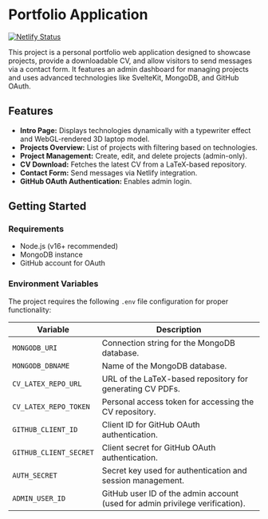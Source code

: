# Portfolio Application

[![Netlify Status](https://api.netlify.com/api/v1/badges/e2e3dbc8-822e-4756-9634-9ae0db3e4105/deploy-status)](https://app.netlify.com/sites/ags-portfolio/deploys)

This project is a personal portfolio web application designed to showcase projects, provide a downloadable CV, and allow visitors to send messages via a contact form. It features an admin dashboard for managing projects and uses advanced technologies like SvelteKit, MongoDB, and GitHub OAuth.

## **Features**

- **Intro Page:** Displays technologies dynamically with a typewriter effect and WebGL-rendered 3D laptop model.
- **Projects Overview:** List of projects with filtering based on technologies.
- **Project Management:** Create, edit, and delete projects (admin-only).
- **CV Download:** Fetches the latest CV from a LaTeX-based repository.
- **Contact Form:** Send messages via Netlify integration.
- **GitHub OAuth Authentication:** Enables admin login.

## **Getting Started**

### **Requirements**

- Node.js (v16+ recommended)
- MongoDB instance
- GitHub account for OAuth

### **Environment Variables**

The project requires the following `.env` file configuration for proper functionality:

| Variable                 | Description                                                                  |
| ------------------------ | ---------------------------------------------------------------------------- |
| `MONGODB_URI`          | Connection string for the MongoDB database.                                  |
| `MONGODB_DBNAME`       | Name of the MongoDB database.                                                |
| `CV_LATEX_REPO_URL`    | URL of the LaTeX-based repository for generating CV PDFs.                    |
| `CV_LATEX_REPO_TOKEN`  | Personal access token for accessing the CV repository.                       |
| `GITHUB_CLIENT_ID`     | Client ID for GitHub OAuth authentication.                                   |
| `GITHUB_CLIENT_SECRET` | Client secret for GitHub OAuth authentication.                               |
| `AUTH_SECRET`          | Secret key used for authentication and session management.                   |
| `ADMIN_USER_ID`        | GitHub user ID of the admin account (used for admin privilege verification). |
